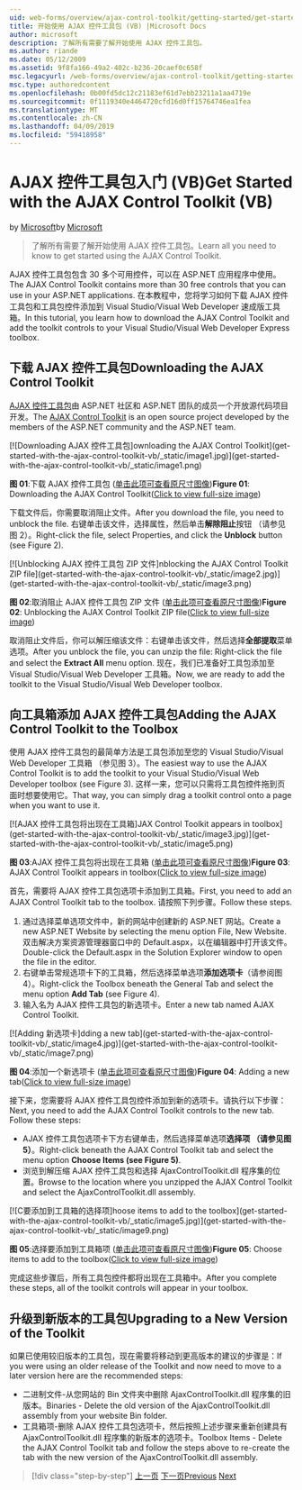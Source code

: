 ```yaml
---
uid: web-forms/overview/ajax-control-toolkit/getting-started/get-started-with-the-ajax-control-toolkit-vb
title: 开始使用 AJAX 控件工具包 (VB) |Microsoft Docs
author: microsoft
description: 了解所有需要了解开始使用 AJAX 控件工具包。
ms.author: riande
ms.date: 05/12/2009
ms.assetid: 9f8fa166-49a2-402c-b236-20caef0c658f
msc.legacyurl: /web-forms/overview/ajax-control-toolkit/getting-started/get-started-with-the-ajax-control-toolkit-vb
msc.type: authoredcontent
ms.openlocfilehash: 0b00fd5dc12c21183ef61d7ebb23211a1aa4719e
ms.sourcegitcommit: 0f1119340e4464720cfd16d0ff15764746ea1fea
ms.translationtype: MT
ms.contentlocale: zh-CN
ms.lasthandoff: 04/09/2019
ms.locfileid: "59418958"
---
```

# <a name="get-started-with-the-ajax-control-toolkit-vb"></a><span data-ttu-id="aa28d-103">AJAX 控件工具包入门 (VB)</span><span class="sxs-lookup"><span data-stu-id="aa28d-103">Get Started with the AJAX Control Toolkit (VB)</span></span>

<span data-ttu-id="aa28d-104">by [Microsoft](https://github.com/microsoft)</span><span class="sxs-lookup"><span data-stu-id="aa28d-104">by [Microsoft](https://github.com/microsoft)</span></span>

> <span data-ttu-id="aa28d-105">了解所有需要了解开始使用 AJAX 控件工具包。</span><span class="sxs-lookup"><span data-stu-id="aa28d-105">Learn all you need to know to get started using the AJAX Control Toolkit.</span></span>


<span data-ttu-id="aa28d-106">AJAX 控件工具包包含 30 多个可用控件，可以在 ASP.NET 应用程序中使用。</span><span class="sxs-lookup"><span data-stu-id="aa28d-106">The AJAX Control Toolkit contains more than 30 free controls that you can use in your ASP.NET applications.</span></span> <span data-ttu-id="aa28d-107">在本教程中，您将学习如何下载 AJAX 控件工具包和工具包控件添加到 Visual Studio/Visual Web Developer 速成版工具箱。</span><span class="sxs-lookup"><span data-stu-id="aa28d-107">In this tutorial, you learn how to download the AJAX Control Toolkit and add the toolkit controls to your Visual Studio/Visual Web Developer Express toolbox.</span></span>

## <a name="downloading-the-ajax-control-toolkit"></a><span data-ttu-id="aa28d-108">下载 AJAX 控件工具包</span><span class="sxs-lookup"><span data-stu-id="aa28d-108">Downloading the AJAX Control Toolkit</span></span>

<span data-ttu-id="aa28d-109">[AJAX 控件工具包](http://devexpress.com/act)由 ASP.NET 社区和 ASP.NET 团队的成员一个开放源代码项目开发。</span><span class="sxs-lookup"><span data-stu-id="aa28d-109">The [AJAX Control Toolkit](http://devexpress.com/act) is an open source project developed by the members of the ASP.NET community and the ASP.NET team.</span></span>


[![D<span data-ttu-id="aa28d-110">ownloading AJAX 控件工具包]</span><span class="sxs-lookup"><span data-stu-id="aa28d-110">ownloading the AJAX Control Toolkit]</span></span>(get-started-with-the-ajax-control-toolkit-vb/_static/image1.jpg)](get-started-with-the-ajax-control-toolkit-vb/_static/image1.png)

<span data-ttu-id="aa28d-111">**图 01**:下载 AJAX 控件工具包 ([单击此项可查看原尺寸图像](get-started-with-the-ajax-control-toolkit-vb/_static/image2.png))</span><span class="sxs-lookup"><span data-stu-id="aa28d-111">**Figure 01**: Downloading the AJAX Control Toolkit([Click to view full-size image](get-started-with-the-ajax-control-toolkit-vb/_static/image2.png))</span></span>


<span data-ttu-id="aa28d-112">下载文件后，你需要取消阻止文件。</span><span class="sxs-lookup"><span data-stu-id="aa28d-112">After you download the file, you need to unblock the file.</span></span> <span data-ttu-id="aa28d-113">右键单击该文件，选择属性，然后单击**解除阻止**按钮 （请参见图 2）。</span><span class="sxs-lookup"><span data-stu-id="aa28d-113">Right-click the file, select Properties, and click the **Unblock** button (see Figure 2).</span></span>


[![U<span data-ttu-id="aa28d-114">nblocking AJAX 控件工具包 ZIP 文件]</span><span class="sxs-lookup"><span data-stu-id="aa28d-114">nblocking the AJAX Control Toolkit ZIP file]</span></span>(get-started-with-the-ajax-control-toolkit-vb/_static/image2.jpg)](get-started-with-the-ajax-control-toolkit-vb/_static/image3.png)

<span data-ttu-id="aa28d-115">**图 02**:取消阻止 AJAX 控件工具包 ZIP 文件 ([单击此项可查看原尺寸图像](get-started-with-the-ajax-control-toolkit-vb/_static/image4.png))</span><span class="sxs-lookup"><span data-stu-id="aa28d-115">**Figure 02**: Unblocking the AJAX Control Toolkit ZIP file([Click to view full-size image](get-started-with-the-ajax-control-toolkit-vb/_static/image4.png))</span></span>


<span data-ttu-id="aa28d-116">取消阻止文件后，你可以解压缩该文件：右键单击该文件，然后选择**全部提取**菜单选项。</span><span class="sxs-lookup"><span data-stu-id="aa28d-116">After you unblock the file, you can unzip the file: Right-click the file and select the **Extract All** menu option.</span></span> <span data-ttu-id="aa28d-117">现在，我们已准备好工具包添加至 Visual Studio/Visual Web Developer 工具箱。</span><span class="sxs-lookup"><span data-stu-id="aa28d-117">Now, we are ready to add the toolkit to the Visual Studio/Visual Web Developer toolbox.</span></span>

## <a name="adding-the-ajax-control-toolkit-to-the-toolbox"></a><span data-ttu-id="aa28d-118">向工具箱添加 AJAX 控件工具包</span><span class="sxs-lookup"><span data-stu-id="aa28d-118">Adding the AJAX Control Toolkit to the Toolbox</span></span>

<span data-ttu-id="aa28d-119">使用 AJAX 控件工具包的最简单方法是工具包添加至您的 Visual Studio/Visual Web Developer 工具箱 （参见图 3）。</span><span class="sxs-lookup"><span data-stu-id="aa28d-119">The easiest way to use the AJAX Control Toolkit is to add the toolkit to your Visual Studio/Visual Web Developer toolbox (see Figure 3).</span></span> <span data-ttu-id="aa28d-120">这样一来，您可以只需将工具包控件拖到页面时想要使用它。</span><span class="sxs-lookup"><span data-stu-id="aa28d-120">That way, you can simply drag a toolkit control onto a page when you want to use it.</span></span>


[![A<span data-ttu-id="aa28d-121">JAX 控件工具包将出现在工具箱]</span><span class="sxs-lookup"><span data-stu-id="aa28d-121">JAX Control Toolkit appears in toolbox]</span></span>(get-started-with-the-ajax-control-toolkit-vb/_static/image3.jpg)](get-started-with-the-ajax-control-toolkit-vb/_static/image5.png)

<span data-ttu-id="aa28d-122">**图 03**:AJAX 控件工具包将出现在工具箱 ([单击此项可查看原尺寸图像](get-started-with-the-ajax-control-toolkit-vb/_static/image6.png))</span><span class="sxs-lookup"><span data-stu-id="aa28d-122">**Figure 03**: AJAX Control Toolkit appears in toolbox([Click to view full-size image](get-started-with-the-ajax-control-toolkit-vb/_static/image6.png))</span></span>


<span data-ttu-id="aa28d-123">首先，需要将 AJAX 控件工具包选项卡添加到工具箱。</span><span class="sxs-lookup"><span data-stu-id="aa28d-123">First, you need to add an AJAX Control Toolkit tab to the toolbox.</span></span> <span data-ttu-id="aa28d-124">请按照下列步骤。</span><span class="sxs-lookup"><span data-stu-id="aa28d-124">Follow these steps.</span></span>

1. <span data-ttu-id="aa28d-125">通过选择菜单选项文件中，新的网站中创建新的 ASP.NET 网站。</span><span class="sxs-lookup"><span data-stu-id="aa28d-125">Create a new ASP.NET Website by selecting the menu option File, New Website.</span></span> <span data-ttu-id="aa28d-126">双击解决方案资源管理器窗口中的 Default.aspx，以在编辑器中打开该文件。</span><span class="sxs-lookup"><span data-stu-id="aa28d-126">Double-click the Default.aspx in the Solution Explorer window to open the file in the editor.</span></span>
2. <span data-ttu-id="aa28d-127">右键单击常规选项卡下的工具箱，然后选择菜单选项**添加选项卡**（请参阅图 4）。</span><span class="sxs-lookup"><span data-stu-id="aa28d-127">Right-click the Toolbox beneath the General Tab and select the menu option **Add Tab** (see Figure 4).</span></span>
3. <span data-ttu-id="aa28d-128">输入名为 AJAX 控件工具包的新选项卡。</span><span class="sxs-lookup"><span data-stu-id="aa28d-128">Enter a new tab named AJAX Control Toolkit.</span></span>


[![A<span data-ttu-id="aa28d-129">dding 新选项卡]</span><span class="sxs-lookup"><span data-stu-id="aa28d-129">dding a new tab]</span></span>(get-started-with-the-ajax-control-toolkit-vb/_static/image4.jpg)](get-started-with-the-ajax-control-toolkit-vb/_static/image7.png)

<span data-ttu-id="aa28d-130">**图 04**:添加一个新选项卡 ([单击此项可查看原尺寸图像](get-started-with-the-ajax-control-toolkit-vb/_static/image8.png))</span><span class="sxs-lookup"><span data-stu-id="aa28d-130">**Figure 04**: Adding a new tab([Click to view full-size image](get-started-with-the-ajax-control-toolkit-vb/_static/image8.png))</span></span>


<span data-ttu-id="aa28d-131">接下来，您需要将 AJAX 控件工具包控件添加到新的选项卡。请执行以下步骤：</span><span class="sxs-lookup"><span data-stu-id="aa28d-131">Next, you need to add the AJAX Control Toolkit controls to the new tab. Follow these steps:</span></span>

- <span data-ttu-id="aa28d-132">AJAX 控件工具包选项卡下方右键单击，然后选择菜单选项**选择项 （请参见图 5）**。</span><span class="sxs-lookup"><span data-stu-id="aa28d-132">Right-click beneath the AJAX Control Toolkit tab and select the menu option **Choose Items (see Figure 5)**.</span></span>
- <span data-ttu-id="aa28d-133">浏览到解压缩 AJAX 控件工具包和选择 AjaxControlToolkit.dll 程序集的位置。</span><span class="sxs-lookup"><span data-stu-id="aa28d-133">Browse to the location where you unzipped the AJAX Control Toolkit and select the AjaxControlToolkit.dll assembly.</span></span>


[![C<span data-ttu-id="aa28d-134">要添加到工具箱的选择项]</span><span class="sxs-lookup"><span data-stu-id="aa28d-134">hoose items to add to the toolbox]</span></span>(get-started-with-the-ajax-control-toolkit-vb/_static/image5.jpg)](get-started-with-the-ajax-control-toolkit-vb/_static/image9.png)

<span data-ttu-id="aa28d-135">**图 05**:选择要添加到工具箱项 ([单击此项可查看原尺寸图像](get-started-with-the-ajax-control-toolkit-vb/_static/image10.png))</span><span class="sxs-lookup"><span data-stu-id="aa28d-135">**Figure 05**: Choose items to add to the toolbox([Click to view full-size image](get-started-with-the-ajax-control-toolkit-vb/_static/image10.png))</span></span>


<span data-ttu-id="aa28d-136">完成这些步骤后，所有工具包控件都将出现在工具箱中。</span><span class="sxs-lookup"><span data-stu-id="aa28d-136">After you complete these steps, all of the toolkit controls will appear in your toolbox.</span></span>

## <a name="upgrading-to-a-new-version-of-the-toolkit"></a><span data-ttu-id="aa28d-137">升级到新版本的工具包</span><span class="sxs-lookup"><span data-stu-id="aa28d-137">Upgrading to a New Version of the Toolkit</span></span>

<span data-ttu-id="aa28d-138">如果已使用较旧版本的工具包，现在需要将移动到更高版本的建议的步骤是：</span><span class="sxs-lookup"><span data-stu-id="aa28d-138">If you were using an older release of the Toolkit and now need to move to a later version here are the recommended steps:</span></span>

- <span data-ttu-id="aa28d-139">二进制文件-从您网站的 Bin 文件夹中删除 AjaxControlToolkit.dll 程序集的旧版本。</span><span class="sxs-lookup"><span data-stu-id="aa28d-139">Binaries - Delete the old version of the AjaxControlToolkit.dll assembly from your website Bin folder.</span></span>
- <span data-ttu-id="aa28d-140">工具箱项-删除 AJAX 控件工具包选项卡，然后按照上述步骤来重新创建具有 AjaxControlToolkit.dll 程序集的新版本的选项卡。</span><span class="sxs-lookup"><span data-stu-id="aa28d-140">Toolbox Items - Delete the AJAX Control Toolkit tab and follow the steps above to re-create the tab with the new version of the AjaxControlToolkit.dll assembly.</span></span>

> [!div class="step-by-step"]
> <span data-ttu-id="aa28d-141">[上一页](creating-a-custom-ajax-control-toolkit-control-extender-cs.md)
> [下一页](using-ajax-control-toolkit-controls-and-control-extenders-vb.md)</span><span class="sxs-lookup"><span data-stu-id="aa28d-141">[Previous](creating-a-custom-ajax-control-toolkit-control-extender-cs.md)
[Next](using-ajax-control-toolkit-controls-and-control-extenders-vb.md)</span></span>
